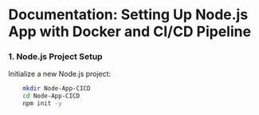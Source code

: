 # Documentation: Setting Up Node.js App with Docker and CI/CD Pipeline

### 1. Node.js Project Setup
Initialize a new Node.js project:

```bash
    mkdir Node-App-CICD
    cd Node-App-CICD
    npm init -y

```